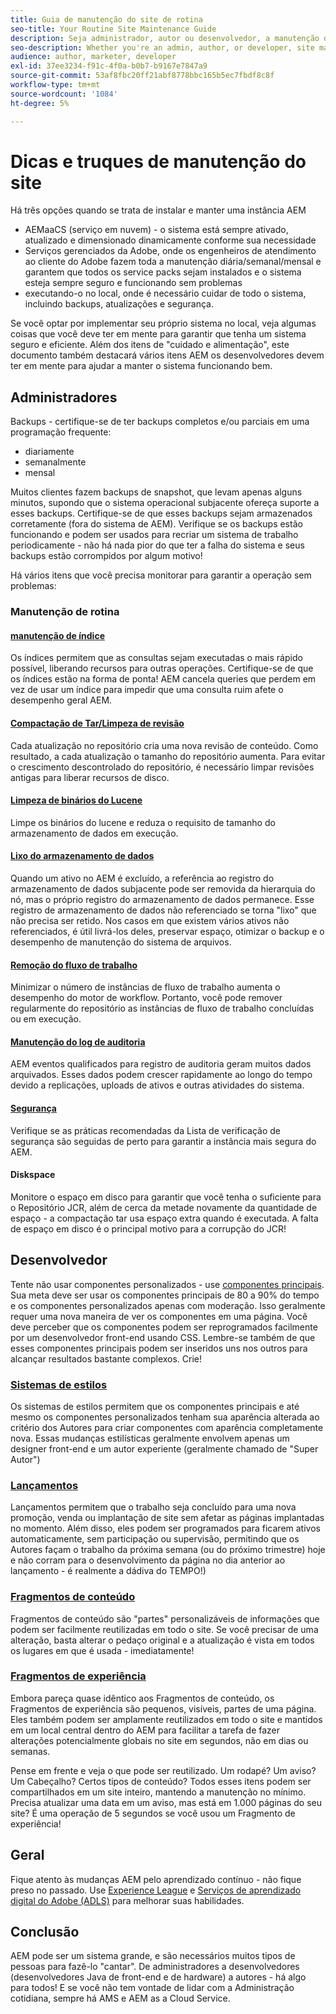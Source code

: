 ```yaml
---
title: Guia de manutenção do site de rotina
seo-title: Your Routine Site Maintenance Guide
description: Seja administrador, autor ou desenvolvedor, a manutenção do site toca cada aspecto da instância do AEM Sites. Use este guia para garantir que sua estratégia seja configurada para ser bem-sucedida.
seo-description: Whether you're an admin, author, or developer, site maintenance touches every aspect of your AEM Sites instance. Use this guide to ensure your strategy is set up for success.
audience: author, marketer, developer
exl-id: 37ee3234-f91c-4f0a-b0b7-b9167e7847a9
source-git-commit: 53af8fbc20ff21abf8778bbc165b5ec7fbdf8c8f
workflow-type: tm+mt
source-wordcount: '1084'
ht-degree: 5%

---
```


# Dicas e truques de manutenção do site

Há três opções quando se trata de instalar e manter uma instância AEM

* AEMaaCS (serviço em nuvem) - o sistema está sempre ativado, atualizado e dimensionado dinamicamente conforme sua necessidade
* Serviços gerenciados da Adobe, onde os engenheiros de atendimento ao cliente do Adobe fazem toda a manutenção diária/semanal/mensal e garantem que todos os service packs sejam instalados e o sistema esteja sempre seguro e funcionando sem problemas
* executando-o no local, onde é necessário cuidar de todo o sistema, incluindo backups, atualizações e segurança.

Se você optar por implementar seu próprio sistema no local, veja algumas coisas que você deve ter em mente para garantir que tenha um sistema seguro e eficiente. Além dos itens de &quot;cuidado e alimentação&quot;, este documento também destacará vários itens AEM os desenvolvedores devem ter em mente para ajudar a manter o sistema funcionando bem.

## Administradores

Backups - certifique-se de ter backups completos e/ou parciais em uma programação frequente:

* diariamente
* semanalmente
* mensal

Muitos clientes fazem backups de snapshot, que levam apenas alguns minutos, supondo que o sistema operacional subjacente ofereça suporte a esses backups. Certifique-se de que esses backups sejam armazenados corretamente (fora do sistema de AEM). Verifique se os backups estão funcionando e podem ser usados para recriar um sistema de trabalho periodicamente - não há nada pior do que ter a falha do sistema e seus backups estão corrompidos por algum motivo!

Há vários itens que você precisa monitorar para garantir a operação sem problemas:

### Manutenção de rotina

#### [manutenção de índice](https://experienceleague.adobe.com/docs/experience-manager-65/deploying/practices/best-practices-for-queries-and-indexing.html?lang=pt-BR)

Os índices permitem que as consultas sejam executadas o mais rápido possível, liberando recursos para outras operações. Certifique-se de que os índices estão na forma de ponta! AEM cancela queries que perdem em vez de usar um índice para impedir que uma consulta ruim afete o desempenho geral AEM.

#### [Compactação de Tar/Limpeza de revisão](https://experienceleague.adobe.com/docs/experience-manager-65/deploying/deploying/revision-cleanup.html?lang=en)

Cada atualização no repositório cria uma nova revisão de conteúdo. Como resultado, a cada atualização o tamanho do repositório aumenta. Para evitar o crescimento descontrolado do repositório, é necessário limpar revisões antigas para liberar recursos de disco.

#### [Limpeza de binários do Lucene](https://experienceleague.adobe.com/docs/experience-manager-65/administering/operations/operations-dashboard.html#automated-maintenance-tasks)

Limpe os binários do lucene e reduza o requisito de tamanho do armazenamento de dados em execução.

#### [Lixo do armazenamento de dados](https://experienceleague.adobe.com/docs/experience-manager-65/administering/operations/data-store-garbage-collection.html)

Quando um ativo no AEM é excluído, a referência ao registro do armazenamento de dados subjacente pode ser removida da hierarquia do nó, mas o próprio registro do armazenamento de dados permanece. Esse registro de armazenamento de dados não referenciado se torna &quot;lixo&quot; que não precisa ser retido. Nos casos em que existem vários ativos não referenciados, é útil livrá-los deles, preservar espaço, otimizar o backup e o desempenho de manutenção do sistema de arquivos.

#### [Remoção do fluxo de trabalho](https://experienceleague.adobe.com/docs/experience-manager-65/administering/operations/workflows-administering.html?lang=pt-BR)

Minimizar o número de instâncias de fluxo de trabalho aumenta o desempenho do motor de workflow. Portanto, você pode remover regularmente do repositório as instâncias de fluxo de trabalho concluídas ou em execução.

#### [Manutenção do log de auditoria](https://experienceleague.adobe.com/docs/experience-manager-65/administering/operations/operations-audit-log.html)

AEM eventos qualificados para registro de auditoria geram muitos dados arquivados. Esses dados podem crescer rapidamente ao longo do tempo devido a replicações, uploads de ativos e outras atividades do sistema.

#### [Segurança](https://experienceleague.adobe.com/docs/experience-manager-65/administering/security/security-checklist.html?lang=pt-BR)

Verifique se as práticas recomendadas da Lista de verificação de segurança são seguidas de perto para garantir a instância mais segura do AEM.

#### Diskspace

Monitore o espaço em disco para garantir que você tenha o suficiente para o Repositório JCR, além de cerca da metade novamente da quantidade de espaço - a compactação tar usa espaço extra quando é executada. A falta de espaço em disco é o principal motivo para a corrupção do JCR!

## Desenvolvedor

Tente não usar componentes personalizados - use [componentes principais](https://www.aemcomponents.dev/). Sua meta deve ser usar os componentes principais de 80 a 90% do tempo e os componentes personalizados apenas com moderação. Isso geralmente requer uma nova maneira de ver os componentes em uma página. Você deve perceber que os componentes podem ser reprogramados facilmente por um desenvolvedor front-end usando CSS. Lembre-se também de que esses componentes principais podem ser inseridos uns nos outros para alcançar resultados bastante complexos. Crie!

### [Sistemas de estilos](https://experienceleague.adobe.com/docs/experience-manager-65/authoring/siteandpage/style-system.html?lang=en)

Os sistemas de estilos permitem que os componentes principais e até mesmo os componentes personalizados tenham sua aparência alterada ao critério dos Autores para criar componentes com aparência completamente nova. Essas mudanças estilísticas geralmente envolvem apenas um designer front-end e um autor experiente (geralmente chamado de &quot;Super Autor&quot;)

### [Lançamentos](https://experienceleague.adobe.com/docs/experience-manager-cloud-service/content/sites/authoring/launches/overview.html?lang=en)

Lançamentos permitem que o trabalho seja concluído para uma nova promoção, venda ou implantação de site sem afetar as páginas implantadas no momento. Além disso, eles podem ser programados para ficarem ativos automaticamente, sem participação ou supervisão, permitindo que os Autores façam o trabalho da próxima semana (ou do próximo trimestre) hoje e não corram para o desenvolvimento da página no dia anterior ao lançamento - é realmente a dádiva do TEMPO!)

### [Fragmentos de conteúdo](https://experienceleague.adobe.com/docs/experience-manager-65/assets/fragments/content-fragments.html)

Fragmentos de conteúdo são &quot;partes&quot; personalizáveis de informações que podem ser facilmente reutilizadas em todo o site. Se você precisar de uma alteração, basta alterar o pedaço original e a atualização é vista em todos os lugares em que é usada - imediatamente!

### [Fragmentos de experiência](https://experienceleague.adobe.com/docs/experience-manager-learn/sites/experience-fragments/experience-fragments-feature-video-use.html?lang=en)

Embora pareça quase idêntico aos Fragmentos de conteúdo, os Fragmentos de experiência são pequenos, visíveis, partes de uma página. Eles também podem ser amplamente reutilizados em todo o site e mantidos em um local central dentro do AEM para facilitar a tarefa de fazer alterações potencialmente globais no site em segundos, não em dias ou semanas.

Pense em frente e veja o que pode ser reutilizado. Um rodapé? Um aviso? Um Cabeçalho? Certos tipos de conteúdo? Todos esses itens podem ser compartilhados em um site inteiro, mantendo a manutenção no mínimo. Precisa atualizar uma data em um aviso, mas está em 1.000 páginas do seu site? É uma operação de 5 segundos se você usou um Fragmento de experiência!

## Geral

Fique atento às mudanças AEM pelo aprendizado contínuo - não fique preso no passado. Use [Experience League](https://experienceleague.adobe.com/docs/experience-manager-learn/sites/overview.html?lang=en) e [Serviços de aprendizado digital do Adobe (ADLS)](https://learning.adobe.com/) para melhorar suas habilidades.

## Conclusão

AEM pode ser um sistema grande, e são necessários muitos tipos de pessoas para fazê-lo &quot;cantar&quot;. De administradores a desenvolvedores (desenvolvedores Java de front-end e de hardware) a autores - há algo para todos! E se você não tem vontade de lidar com a Administração cotidiana, sempre há AMS e AEM as a Cloud Service.
